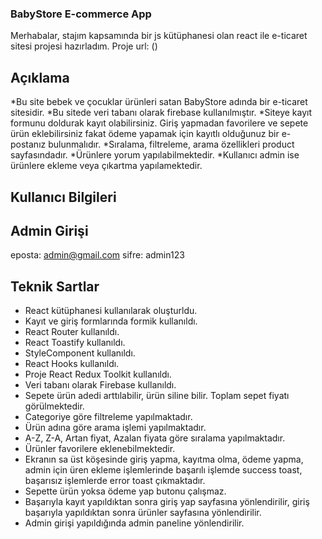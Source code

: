 ### BabyStore E-commerce App
Merhabalar, stajım kapsamında bir js kütüphanesi olan react ile e-ticaret sitesi projesi hazırladım. 
Proje url: ()
## Açıklama
*Bu site bebek ve çocuklar ürünleri satan BabyStore adında bir e-ticaret sitesidir. 
*Bu sitede veri tabanı olarak firebase kullanılmıştır.
*Siteye kayıt formunu doldurak kayıt olabilirsiniz. Giriş yapmadan favorilere ve sepete ürün eklebilirsiniz fakat ödeme yapamak için kayıtlı olduğunuz bir e-postanız bulunmalıdır. 
*Sıralama, filtreleme, arama özellikleri product sayfasındadır. 
*Ürünlere yorum yapılabilmektedir.
*Kullanıcı admin ise ürünlere ekleme veya çıkartma yapılamektedir. 

## Kullanıcı Bilgileri
## Admin Girişi
eposta: admin@gmail.com
sifre: admin123

## Teknik Sartlar
- React kütüphanesi kullanılarak oluşturldu.
- Kayıt ve giriş formlarında formik kullanıldı.
- React Router kullanıldı.
- React Toastify kullanıldı.
- StyleComponent kullanıldı.
- React Hooks kullanıldı.
- Proje React Redux Toolkit kullanıldı.
- Veri tabanı olarak Firebase kullanıldı.
- Sepete ürün adedi arttılabilir, ürün siline bilir. Toplam sepet fiyatı görülmektedir.
- Categoriye göre filtreleme yapılmaktadır.
- Ürün adına göre arama işlemi yapılmaktadır.
- A-Z, Z-A, Artan fiyat, Azalan fiyata göre sıralama yapılmaktadır.
- Ürünler favorilere eklenebilmektedir.
- Ekranın sa üst köşesinde giriş yapma, kayıtma olma, ödeme yapma, admin için üren ekleme işlemlerinde başarılı işlemde success toast, başarısız işlemlerde error toast çıkmaktadır.
- Sepette ürün yoksa ödeme yap butonu çalışmaz.
- Başarıyla kayıt yapıldıktan sonra giriş yap sayfasına yönlendirilir, giriş başarıyla yapıldıktan sonra ürünler sayfasına yönlendirilir.
- Admin girişi yapıldığında admin paneline yönlendirilir.

